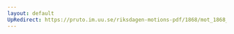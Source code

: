 ```yaml
---
layout: default
UpRedirect: https://pruto.im.uu.se/riksdagen-motions-pdf/1868/mot_1868__ak__306/mot_1868__ak__306-001.pdf
---
```

